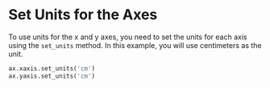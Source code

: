 # Set Units for the Axes

To use units for the x and y axes, you need to set the units for each axis using the `set_units` method. In this example, you will use centimeters as the unit.

```python
ax.xaxis.set_units('cm')
ax.yaxis.set_units('cm')
```

